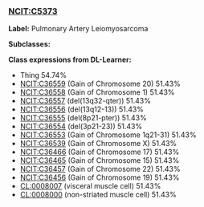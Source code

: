 
### [NCIT:C5373](http://purl.obolibrary.org/obo/NCIT_C5373)
**Label:** Pulmonary Artery Leiomyosarcoma

**Subclasses:** 

**Class expressions from DL-Learner:**

- Thing 54.74%
- [NCIT:C36559](http://purl.obolibrary.org/obo/NCIT_C36559) (Gain of Chromosome 20) 51.43%
- [NCIT:C36558](http://purl.obolibrary.org/obo/NCIT_C36558) (Gain of Chromosome 1) 51.43%
- [NCIT:C36557](http://purl.obolibrary.org/obo/NCIT_C36557) (del(13q32-qter)) 51.43%
- [NCIT:C36556](http://purl.obolibrary.org/obo/NCIT_C36556) (del(13q12-13)) 51.43%
- [NCIT:C36555](http://purl.obolibrary.org/obo/NCIT_C36555) (del(8p21-pter)) 51.43%
- [NCIT:C36554](http://purl.obolibrary.org/obo/NCIT_C36554) (del(3p21-23)) 51.43%
- [NCIT:C36553](http://purl.obolibrary.org/obo/NCIT_C36553) (Gain of Chromosome 1q21-31) 51.43%
- [NCIT:C36539](http://purl.obolibrary.org/obo/NCIT_C36539) (Gain of Chromosome X) 51.43%
- [NCIT:C36466](http://purl.obolibrary.org/obo/NCIT_C36466) (Gain of Chromosome 17) 51.43%
- [NCIT:C36465](http://purl.obolibrary.org/obo/NCIT_C36465) (Gain of Chromosome 15) 51.43%
- [NCIT:C36457](http://purl.obolibrary.org/obo/NCIT_C36457) (Gain of Chromosome 22) 51.43%
- [NCIT:C36456](http://purl.obolibrary.org/obo/NCIT_C36456) (Gain of Chromosome 19) 51.43%
- [CL:0008007](http://purl.obolibrary.org/obo/CL_0008007) (visceral muscle cell) 51.43%
- [CL:0008000](http://purl.obolibrary.org/obo/CL_0008000) (non-striated muscle cell) 51.43%


